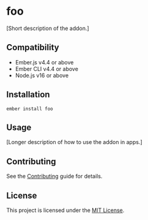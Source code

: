 foo
==============================================================================

[Short description of the addon.]


Compatibility
------------------------------------------------------------------------------

* Ember.js v4.4 or above
* Ember CLI v4.4 or above
* Node.js v16 or above


Installation
------------------------------------------------------------------------------

```
ember install foo
```


Usage
------------------------------------------------------------------------------

[Longer description of how to use the addon in apps.]


Contributing
------------------------------------------------------------------------------

See the [Contributing](CONTRIBUTING.md) guide for details.


License
------------------------------------------------------------------------------

This project is licensed under the [MIT License](LICENSE.md).
